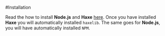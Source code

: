 #Installation

Read the how to install **Node.js** and **Haxe** [here](../haxejs/download.md).
Once you have installed **Haxe** you will automatically installed `haxelib`.
The same goes for **Node.js**, you will have automatically installed `NPM`.

